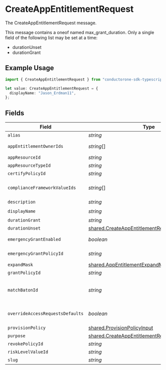 # CreateAppEntitlementRequest

The CreateAppEntitlementRequest message.

This message contains a oneof named max_grant_duration. Only a single field of the following list may be set at a time:
  - durationUnset
  - durationGrant


## Example Usage

```typescript
import { CreateAppEntitlementRequest } from "conductorone-sdk-typescript/sdk/models/shared";

let value: CreateAppEntitlementRequest = {
  displayName: "Jason_Erdman11",
};
```

## Fields

| Field                                                                                                                     | Type                                                                                                                      | Required                                                                                                                  | Description                                                                                                               |
| ------------------------------------------------------------------------------------------------------------------------- | ------------------------------------------------------------------------------------------------------------------------- | ------------------------------------------------------------------------------------------------------------------------- | ------------------------------------------------------------------------------------------------------------------------- |
| `alias`                                                                                                                   | *string*                                                                                                                  | :heavy_minus_sign:                                                                                                        | The alias field.                                                                                                          |
| `appEntitlementOwnerIds`                                                                                                  | *string*[]                                                                                                                | :heavy_minus_sign:                                                                                                        | The appEntitlementOwnerIds field.                                                                                         |
| `appResourceId`                                                                                                           | *string*                                                                                                                  | :heavy_minus_sign:                                                                                                        | The appResourceId field.                                                                                                  |
| `appResourceTypeId`                                                                                                       | *string*                                                                                                                  | :heavy_minus_sign:                                                                                                        | The appResourceTypeId field.                                                                                              |
| `certifyPolicyId`                                                                                                         | *string*                                                                                                                  | :heavy_minus_sign:                                                                                                        | The certifyPolicyId field.                                                                                                |
| `complianceFrameworkValueIds`                                                                                             | *string*[]                                                                                                                | :heavy_minus_sign:                                                                                                        | The complianceFrameworkValueIds field.                                                                                    |
| `description`                                                                                                             | *string*                                                                                                                  | :heavy_minus_sign:                                                                                                        | The description field.                                                                                                    |
| `displayName`                                                                                                             | *string*                                                                                                                  | :heavy_check_mark:                                                                                                        | The displayName field.                                                                                                    |
| `durationGrant`                                                                                                           | *string*                                                                                                                  | :heavy_minus_sign:                                                                                                        | N/A                                                                                                                       |
| `durationUnset`                                                                                                           | [shared.CreateAppEntitlementRequestDurationUnset](../../../sdk/models/shared/createappentitlementrequestdurationunset.md) | :heavy_minus_sign:                                                                                                        | N/A                                                                                                                       |
| `emergencyGrantEnabled`                                                                                                   | *boolean*                                                                                                                 | :heavy_minus_sign:                                                                                                        | The emergencyGrantEnabled field.                                                                                          |
| `emergencyGrantPolicyId`                                                                                                  | *string*                                                                                                                  | :heavy_minus_sign:                                                                                                        | The emergencyGrantPolicyId field.                                                                                         |
| `expandMask`                                                                                                              | [shared.AppEntitlementExpandMask](../../../sdk/models/shared/appentitlementexpandmask.md)                                 | :heavy_minus_sign:                                                                                                        | N/A                                                                                                                       |
| `grantPolicyId`                                                                                                           | *string*                                                                                                                  | :heavy_minus_sign:                                                                                                        | The grantPolicyId field.                                                                                                  |
| `matchBatonId`                                                                                                            | *string*                                                                                                                  | :heavy_minus_sign:                                                                                                        | If supplied, it's implied that the entitlement is created before sync and needs to be merged with connector entitlement.  |
| `overrideAccessRequestsDefaults`                                                                                          | *boolean*                                                                                                                 | :heavy_minus_sign:                                                                                                        | The overrideAccessRequestsDefaults field.                                                                                 |
| `provisionPolicy`                                                                                                         | [shared.ProvisionPolicyInput](../../../sdk/models/shared/provisionpolicyinput.md)                                         | :heavy_minus_sign:                                                                                                        | N/A                                                                                                                       |
| `purpose`                                                                                                                 | [shared.CreateAppEntitlementRequestPurpose](../../../sdk/models/shared/createappentitlementrequestpurpose.md)             | :heavy_minus_sign:                                                                                                        | The purpose field.                                                                                                        |
| `revokePolicyId`                                                                                                          | *string*                                                                                                                  | :heavy_minus_sign:                                                                                                        | The revokePolicyId field.                                                                                                 |
| `riskLevelValueId`                                                                                                        | *string*                                                                                                                  | :heavy_minus_sign:                                                                                                        | The riskLevelValueId field.                                                                                               |
| `slug`                                                                                                                    | *string*                                                                                                                  | :heavy_minus_sign:                                                                                                        | The slug field.                                                                                                           |